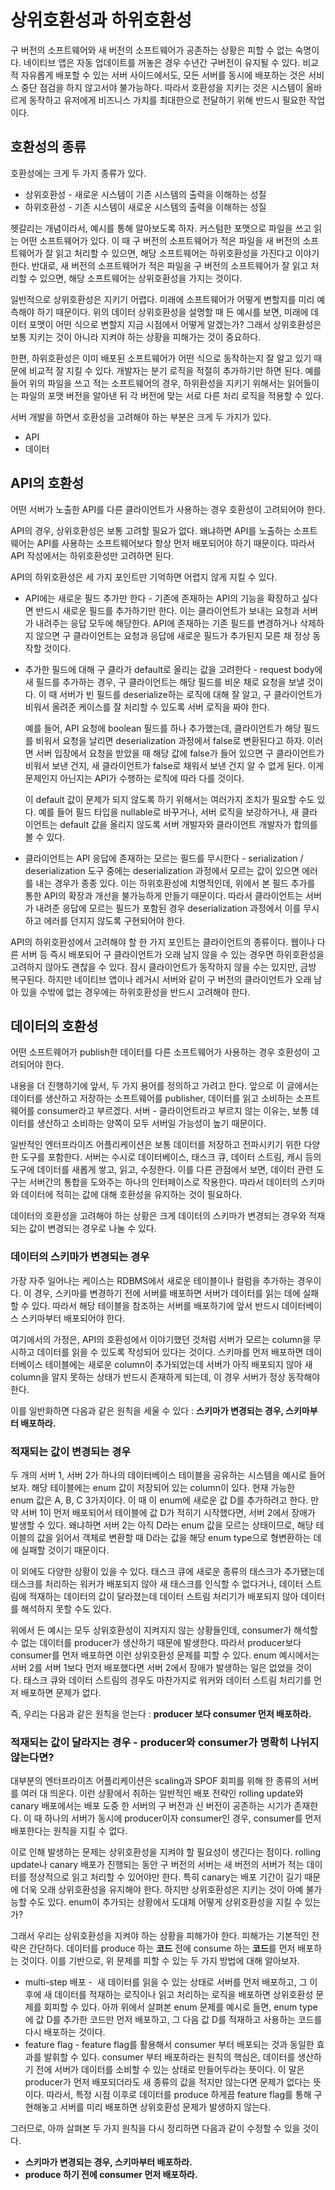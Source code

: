 # 상위호환성과 하위호환성

구 버전의 소프트웨어와 새 버전의 소프트웨어가 공존하는 상황은 피할 수 없는 숙명이다. 네이티브 앱은 자동 업데이트를 꺼놓은 경우 수년간 구버전이 유지될 수 있다. 비교적 자유롭게 배포할 수 있는 서버 사이드에서도, 모든 서버를 동시에 배포하는 것은 서비스 중단 점검을 하지 않고서야 불가능하다. 따라서 호환성을 지키는 것은 시스템이 올바르게 동작하고 유저에게 비즈니스 가치를 최대한으로 전달하기 위해 반드시 필요한 작업이다.

## 호환성의 종류

호환성에는 크게 두 가지 종류가 있다.

- 상위호환성 - 새로운 시스템이 기존 시스템의 출력을 이해하는 성질
- 하위호환성 - 기존 시스템이 새로운 시스템의 출력을 이해하는 성질

헷갈리는 개념이라서, 예시를 통해 알아보도록 하자. 커스텀한 포맷으로 파일을 쓰고 읽는 어떤 소프트웨어가 있다. 이 때 구 버전의 소프트웨어가 적은 파일을 새 버전의 소프트웨어가 잘 읽고 처리할 수 있으면, 해당 소프트웨어는 하위호환성을 가진다고 이야기한다. 반대로, 새 버전의 소프트웨어가 적은 파일을 구 버전의 소프트웨어가 잘 읽고 처리할 수 있으면, 해당 소프트웨어는 상위호환성을 가지는 것이다.

일반적으로 상위호환성은 지키기 어렵다. 미래에 소프트웨어가 어떻게 변할지를 미리 예측해야 하기 때문이다. 위의 데이터 상위호환성을 설명할 때 든 예시를 보면, 미래에 데이터 포맷이 어떤 식으로 변할지 지금 시점에서 어떻게 알겠는가? 그래서 상위호환성은 보통 지키는 것이 아니라 지켜야 하는 상황을 피해가는 것이 중요하다.

한편, 하위호환성은 이미 배포된 소프트웨어가 어떤 식으로 동작하는지 잘 알고 있기 때문에 비교적 잘 지킬 수 있다. 개발자는 분기 로직을 적절히 추가하기만 하면 된다. 예를 들어 위의 파일을 쓰고 적는 소프트웨어의 경우, 하위환성을 지키기 위해서는 읽어들이는 파일의 포맷 버전을 알아낸 뒤 각 버전에 맞는 서로 다른 처리 로직을 적용할 수 있다.

서버 개발을 하면서 호환성을 고려해야 하는 부분은 크게 두 가지가 있다.

- API
- 데이터

## API의 호환성

어떤 서버가 노출한 API를 다른 클라이언트가 사용하는 경우 호환성이 고려되어야 한다.

API의 경우, 상위호환성은 보통 고려할 필요가 없다. 왜냐하면 API를 노출하는 소프트웨어는 API를 사용하는 소프트웨어보다 항상 먼저 배포되어야 하기 때문이다. 따라서 API 작성에서는 하위호환성만 고려하면 된다.

API의 하위호환성은 세 가지 포인트만 기억하면 어렵지 않게 지킬 수 있다.

- API에는 새로운 필드 추가만 한다 - 기존에 존재하는 API의 기능을 확장하고 싶다면 반드시 새로운 필드를 추가하기만 한다. 이는 클라이언트가 보내는 요청과 서버가 내려주는 응답 모두에 해당한다. API에 존재하는 기존 필드를 변경하거나 삭제하지 않으면 구 클라이언트는 요청과 응답에 새로운 필드가 추가된지 모른 채 정상 동작할 것이다.
- 추가한 필드에 대해 구 클라가 default로 올리는 값을 고려한다 - request body에 새 필드를 추가하는 경우, 구 클라이언트는 해당 필드를 비운 채로 요청을 보낼 것이다. 이 때 서버가 빈 필드를 deserialize하는 로직에 대해 잘 알고, 구 클라이언트가 비워서 올려준 케이스를 잘 처리할 수 있도록 서버 로직을 짜야 한다.

    예를 들어, API 요청에 boolean 필드를 하나 추가했는데, 클라이언트가 해당 필드를 비워서 요청을 날리면 deserialization 과정에서 false로 변환된다고 하자. 이러면 서버 입장에서 요청을 받았을 때 해당 값에 false가 들어 있으면 구 클라이언트가 비워서 보낸 건지, 새 클라이언트가 false로 채워서 보낸 건지 알 수 없게 된다. 이게 문제인지 아닌지는 API가 수행하는 로직에 따라 다를 것이다.

    이 default 값이 문제가 되지 않도록 하기 위해서는 여러가지 조치가 필요할 수도 있다. 예를 들어 필드 타입을 nullable로 바꾸거나, 서버 로직을 보강하거나, 새 클라이언트는 default 값을 올리지 않도록 서버 개발자와 클라이언트 개발자가 합의를 볼 수 있다.

- 클라이언트는 API 응답에 존재하는 모르는 필드를 무시한다 - serialization / deserialization 도구 중에는 deserialization 과정에서 모르는 값이 있으면 에러를 내는 경우가 종종 있다. 이는 하위호환성에 치명적인데, 위에서 본 필드 추가를 통한 API의 확장과 개선을 불가능하게 만들기 때문이다. 따라서 클라이언트는 서버가 내려준 응답에 모르는 필드가 포함된 경우 deserialization 과정에서 이를 무시하고 에러를 던지지 않도록 구현되어야 한다.

API의 하위호환성에서 고려해야 할 한 가지 포인트는 클라이언트의 종류이다. 웹이나 다른 서버 등 즉시 배포되어 구 클라이언트가 오래 남지 않을 수 있는 경우면 하위호환성을 고려하지 않아도 괜찮을 수 있다. 잠시 클라이언트가 동작하지 않을 수는 있지만, 금방 복구된다. 하지만 네이티브 앱이나 레거시 서버와 같이 구 버전의 클라이언트가 오래 남아 있을 수밖에 없는 경우에는 하위호환성을 반드시 고려해야 한다.

## 데이터의 호환성

어떤 소프트웨어가 publish한 데이터를 다른 소프트웨어가 사용하는 경우 호환성이 고려되어야 한다.

내용을 더 진행하기에 앞서, 두 가지 용어를 정의하고 가려고 한다. 앞으로 이 글에서는 데이터를 생산하고 저장하는 소프트웨어를 publisher, 데이터를 읽고 소비하는 소프트웨어를 consumer라고 부르겠다. 서버 - 클라이언트라고 부르지 않는 이유는, 보통 데이터를 생산하고 소비하는 양쪽이 모두 서버일 가능성이 높기 때문이다.

일반적인 엔터프라이즈 어플리케이션은 보통 데이터를 저장하고 전파시키기 위한 다양한 도구를 포함한다. 서버는 수시로 데이터베이스, 태스크 큐, 데이터 스트림, 캐시 등의 도구에 데이터를 새롭게 쌓고, 읽고, 수정한다. 이를 다른 관점에서 보면, 데이터 관련 도구는 서버간의 통합을 도와주는 하나의 인터페이스로 작용한다. 따라서 데이터의 스키마와 데이터에 적히는 값에 대해 호환성을 유지하는 것이 필요하다.

데이터의 호환성을 고려해야 하는 상황은 크게 데이터의 스키마가 변경되는 경우와 적재되는 값이 변경되는 경우로 나눌 수 있다.

### 데이터의 스키마가 변경되는 경우

가장 자주 일어나는 케이스는 RDBMS에서 새로운 테이블이나 컬럼을 추가하는 경우이다. 이 경우, 스키마를 변경하기 전에 서버를 배포하면 서버가 데이터를 읽는 데에 실패할 수 있다. 따라서 해당 테이블을 참조하는 서버를 배포하기에 앞서 반드시 데이터베이스 스키마부터 배포되어야 한다.

여기에서의 가정은, API의 호환성에서 이야기했던 것처럼 서버가 모르는 column을 무시하고 데이터를 읽을 수 있도록 작성되어 있다는 것이다. 스키마를 먼저 배포하면 데이터베이스 테이블에는 새로운 column이 추가되었는데 서버가 아직 배포되지 않아 새 column을 알지 못하는 상태가 반드시 존재하게 되는데, 이 경우 서버가 정상 동작해야 한다.

이를 일반화하면 다음과 같은 원칙을 세울 수 있다 : **스키마가 변경되는 경우, 스키마부터 배포하라.**

### 적재되는 값이 변경되는 경우

두 개의 서버 1, 서버 2가 하나의 데이터베이스 테이블을 공유하는 시스템을 예시로 들어보자. 해당 테이블에는 enum 값이 저장되어 있는 column이 있다. 현재 가능한 enum 값은 A, B, C 3가지이다. 이 때 이 enum에 새로운 값 D를 추가하려고 한다. 만약 서버 1이 먼저 배포되어서 테이블에 값 D가 적히기 시작했다면, 서버 2에서 장애가 발생할 수 있다. 왜냐하면 서버 2는 아직 D라는 enum 값을 모르는 상태이므로, 해당 테이블의 값을 읽어서 객체로 변환할 때 D라는 값을 해당 enum type으로 형변환하는 데에 실패할 것이기 때문이다.

이 외에도 다양한 상황이 있을 수 있다. 태스크 큐에 새로운 종류의 태스크가 추가됐는데 태스크를 처리하는 워커가 배포되지 않아 새 태스크를 인식할 수 없다거나, 데이터 스트림에 적재하는 데이터의 값이 달라졌는데 데이터 스트림 처리기가 배포되지 않아 데이터를 해석하지 못할 수도 있다.

위에서 든 예시는 모두 상위호환성이 지켜지지 않는 상황들인데, consumer가 해석할 수 없는 데이터를 producer가 생산하기 때문에 발생한다. 따라서 producer보다 consumer를 먼저 배포하면 이런 상위호환성 문제를 피할 수 있다. enum 예시에서는 서버 2를 서버 1보다 먼저 배포했다면 서버 2에서 장애가 발생하는 일은 없었을 것이다. 태스크 큐와 데이터 스트림의 경우도 마찬가지로 워커와 데이터 스트림 처리기를 먼저 배포하면 문제가 없다.

즉, 우리는 다음과 같은 원칙을 얻는다 : **producer 보다 consumer 먼저 배포하라.**

### 적재되는 값이 달라지는 경우 - producer와 consumer가 명확히 나뉘지 않는다면?

대부분의 엔터프라이즈 어플리케이션은 scaling과 SPOF 회피를 위해 한 종류의 서버를 여러 대 띄운다. 이런 상황에서 취하는 일반적인 배포 전략인 rolling update와 canary 배포에서는 배포 도중 한 서버의 구 버전과 신 버전이 공존하는 시기가 존재한다. 이 때 하나의 서버가 동시에 producer이자 consumer인 경우, consumer를 먼저 배포한다는 원칙을 지킬 수 없다.

이로 인해 발생하는 문제는 상위호환성을 지켜야 할 필요성이 생긴다는 점이다. rolling update나 canary 배포가 진행되는 동안 구 버전의 서버는 새 버전의 서버가 적는 데이터를 정상적으로 읽고 처리할 수 있어야만 한다. 특히 canary는 배포 기간이 길기 때문에 더욱 오래 상위호환성을 유지해야 한다. 하지만 상위호환성은 지키는 것이 아예 불가능할 수도 있다. enum이 추가되는 상황에서 도대체 어떻게 상위호환성을 지킬 수 있는가?

그래서 우리는 상위호환성을 지켜야 하는 상황을 피해가야 한다. 피해가는 기본적인 전략은 간단하다. 데이터를 produce 하는 **코드** 전에 consume 하는 **코드**를 먼저 배포하는 것이다. 이를 기반으로, 위 문제를 피할 수 있는 두 가지 방법에 대해 알아보자.

- multi-step 배포 -  새 데이터를 읽을 수 있는 상태로 서버를 먼저 배포하고, 그 이후에 새 데이터를 적재하는 로직이나 읽고 처리하는 로직을 배포하면 상위호환성 문제를 회피할 수 있다. 아까 위에서 살펴본 enum 문제를 예시로 들면, enum type에 값 D를 추가한 코드만 먼저 배포하고, 그 다음 값 D를 적재하고 사용하는 코드를 다시 배포하는 것이다.
- feature flag - feature flag를 활용해서 consumer 부터 배포되는 것과 동일한 효과를 발휘할 수 있다. consumer 부터 배포하라는 원칙의 핵심은, 데이터를 생산하기 전에 서버가 데이터를 소비할 수 있는 상태로 만들어두라는 뜻이다. 이 말은 producer가 먼저 배포되더라도 새 종류의 값을 적지만 않는다면 문제가 없다는 뜻이다. 따라서, 특정 시점 이후로 데이터를 produce 하게끔 feature flag를 통해 구현해놓고 서버를 미리 배포하면 상위호환성 문제가 발생하지 않는다.

그러므로, 아까 살펴본 두 가지 원칙을 다시 정리하면 다음과 같이 수정할 수 있을 것이다.

- **스키마가 변경되는 경우, 스키마부터 배포하라.**
- **produce 하기 전에 consumer 먼저 배포하라.**
